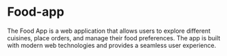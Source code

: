 # Food-app
The Food App is a web application that allows users to explore different cuisines, place orders, and manage their food preferences. The app is built with modern web technologies and provides a seamless user experience.
